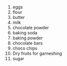 1. eggs
2. flour
3. butter
4. milk
5. chocolate powder
6. baking soda
7. baking powder
8. chocolate bars
9. choco chips
10. Dry fruits for garneshing
11. sugar